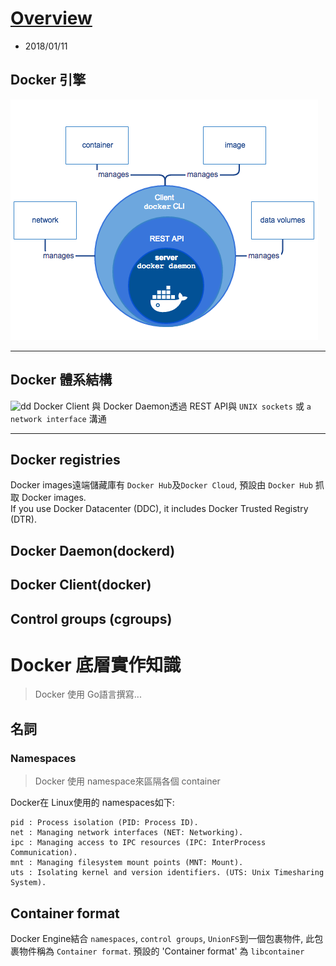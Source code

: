 # [Overview](https://docs.docker.com/v17.09/engine/docker-overview/)
- 2018/01/11

## Docker 引擎
![engine-components-flow](./../img/engine-components-flow.jpg)

---

## Docker 體系結構
![dd](https://docs.docker.com/v17.09/engine/article-img/architecture.svg)
Docker Client 與 Docker Daemon透過 REST API與 `UNIX sockets` 或 `a network interface` 溝通

---


## Docker registries
Docker images遠端儲藏庫有 `Docker Hub`及`Docker Cloud`, 預設由 `Docker Hub` 抓取 Docker images.<br>
If you use Docker Datacenter (DDC), it includes Docker Trusted Registry (DTR).

## Docker Daemon(dockerd)

## Docker Client(docker)

## Control groups (cgroups)

# Docker 底層實作知識
> Docker 使用 Go語言撰寫...

## 名詞
### Namespaces
> Docker 使用 namespace來區隔各個 container

Docker在 Linux使用的 namespaces如下:

    pid : Process isolation (PID: Process ID).
    net : Managing network interfaces (NET: Networking).
    ipc : Managing access to IPC resources (IPC: InterProcess Communication).
    mnt : Managing filesystem mount points (MNT: Mount).
    uts : Isolating kernel and version identifiers. (UTS: Unix Timesharing System).

## Container format
Docker Engine結合 `namespaces`, `control groups`, `UnionFS`到一個包裹物件, 此包裹物件稱為 `Container format`. 預設的 'Container format' 為 `libcontainer`